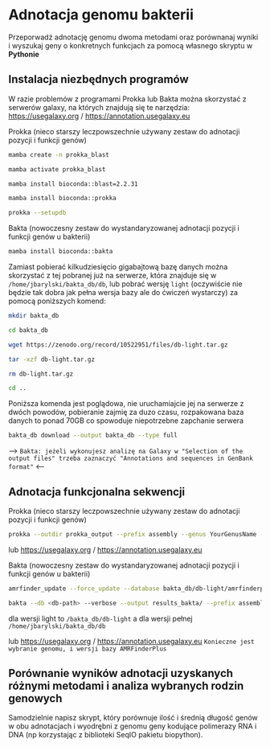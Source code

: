 # Adnotacja genomu bakterii

Przeporwadź adnotację genomu dwoma metodami oraz porównanaj wyniki i wyszukaj geny o konkretnych funkcjach za pomocą własnego skryptu w **Pythonie**

## Instalacja niezbędnych programów

W razie problemów z programami Prokka lub Bakta można skorzystać z serwerów galaxy, na których znajdują się te narzędzia: https://usegalaxy.org / https://annotation.usegalaxy.eu

Prokka (nieco starszy leczpowszechnie używany zestaw do adnotacji pozycji i funkcji genów)

```bash
mamba create -n prokka_blast
```
```bash
mamba activate prokka_blast
```
```bash
mamba install bioconda::blast=2.2.31
```
```bash
mamba install bioconda::prokka
```
```bash
prokka --setupdb
```

Bakta (nowoczesny zestaw do wystandaryzowanej adnotacji pozycji i funkcji genów u bakterii)
  
```bash
mamba install bioconda::bakta
```
Zamiast pobierać kilkudziesięcio gigabajtową bazę danych można skorzystać z tej pobranej już na serwerze, która znajduje się w `/home/jbarylski/bakta_db/db`, lub pobrać wersję `light` (oczywiście nie będzie tak dobra jak pełna wersja bazy ale do ćwiczeń wystarczy) za pomocą poniższych komend:

```bash
mkdir bakta_db 
```
```bash
cd bakta_db
```
```bash
wget https://zenodo.org/record/10522951/files/db-light.tar.gz
```
```bash
tar -xzf db-light.tar.gz
```
```bash
rm db-light.tar.gz
```
```bash
cd ..
```

Poniższa komenda jest poglądowa, nie uruchamiajcie jej na serwerze z dwóch powodów, pobieranie zajmię za duzo czasu, rozpakowana baza danych to ponad 70GB co spowoduje niepotrzebne zapchanie serwera
```bash
bakta_db download --output bakta_db --type full
```

--> `Bakta: jeżeli wykonujesz analizę na Galaxy w "Selection of the output files" trzeba zaznaczyć "Annotations and sequences in GenBank format"` <--


## Adnotacja funkcjonalna sekwencji

Prokka (nieco starszy leczpowszechnie używany zestaw do adnotacji pozycji i funkcji genów)
```bash
prokka --outdir prokka_output --prefix assembly --genus YourGenusName --kingdom Bacteria assembly.fna --addgenes
```
lub https://usegalaxy.org / https://annotation.usegalaxy.eu 

Bakta (nowoczesny zestaw do wystandaryzowanej adnotacji pozycji i funkcji genów u bakterii)
```bash
amrfinder_update --force_update --database bakta_db/db-light/amrfinderplus-db/
```
```bash
bakta --db <db-path> --verbose --output results_bakta/ --prefix assembly --threads 3 WASZ_GENOM.fasta
```

<db-path> dla wersji light to `/bakta_db/db-light` a dla wersji pełnej `/home/jbarylski/bakta_db/db`

lub https://usegalaxy.org / https://annotation.usegalaxy.eu 
`Konieczne jest wybranie genomu, i wersji bazy AMRFinderPlus`

## Porównanie wyników adnotacji uzyskanych różnymi metodami i analiza wybranych rodzin genowych

Samodzielnie napisz skrypt, który porównuje ilość i średnią długość genów w obu adnotacjach i wyodrębni z genomu geny kodujące polimerazy RNA i DNA (np korzystając z biblioteki SeqIO pakietu biopython).
